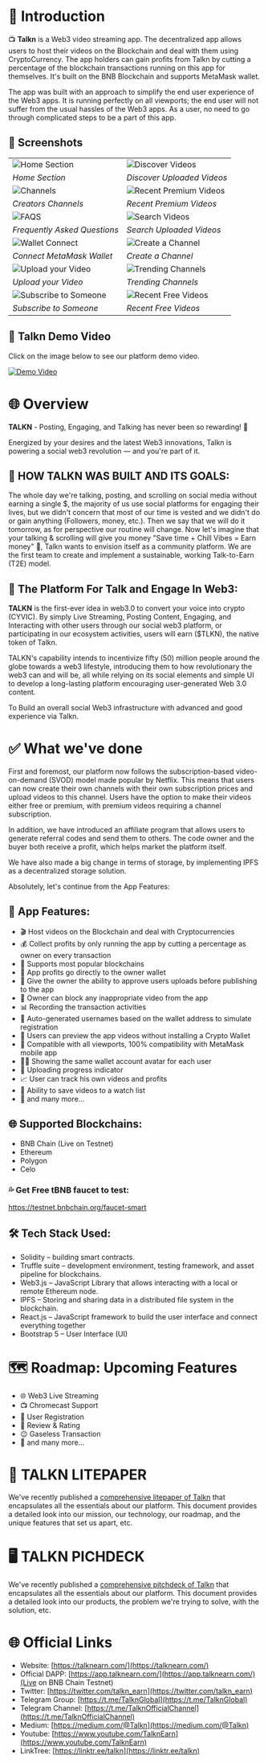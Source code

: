 # 🚀 Introduction

📺 **Talkn** is a Web3 video streaming app. The decentralized app allows users to host their videos on the Blockchain and deal with them using CryptoCurrency. The app holders can gain profits from Talkn by cutting a percentage of the blockchain transactions running on this app for themselves. It's built on the BNB Blockchain and supports MetaMask wallet.

The app was built with an approach to simplify the end user experience of the Web3 apps. It is running perfectly on all viewports; the end user will not suffer from the usual hassles of the Web3 apps. As a user, no need to go through complicated steps to be a part of this app.

## 📸 Screenshots

|   |   |
|---|---|
| ![Home Section](https://github.com/AsharibAli/Talkn/assets/102221198/edf234de-3eaa-4d3a-8830-5c40bcf4678c)  | ![Discover Videos](https://github.com/AsharibAli/Talkn/assets/102221198/7062abc2-cd27-4c66-a32f-7998cae932c6)  |
| *Home Section*  | *Discover Uploaded Videos*  |
| ![Channels](https://github.com/AsharibAli/Talkn/assets/102221198/1a81b09e-cbce-4786-a95a-21225729d46e)  | ![Recent Premium Videos](https://github.com/AsharibAli/Talkn/assets/102221198/c812e24b-381a-4c94-8615-979355b997fb)  |
| *Creators Channels*  | *Recent Premium Videos*  |
| ![FAQS](https://github.com/AsharibAli/Talkn/assets/102221198/814d19b1-5559-4487-82f7-41b2a477a643)  | ![Search Videos](https://github.com/AsharibAli/Talkn/assets/102221198/80de4e1c-a169-41c9-9cdc-611fa3149db7)  |
| *Frequently Asked Questions*  | *Search Uploaded Videos*  |
| ![Wallet Connect](https://github.com/AsharibAli/Talkn/assets/102221198/f49d7353-0975-402f-814b-43e7a2809801)  | ![Create a Channel](https://github.com/AsharibAli/Talkn/assets/102221198/2f9c9d16-b63e-4dcd-8094-7c537e7346cc)  |
| *Connect MetaMask Wallet*  | *Create a Channel*  |
| ![Upload your Video](https://github.com/AsharibAli/Talkn/assets/102221198/8b90a360-de09-4db1-a101-550c99357879)  | ![Trending Channels](https://github.com/AsharibAli/Talkn/assets/102221198/320f51b9-f758-4bd9-b256-0aaa46f5c8b3)  |
| *Upload your Video*  | *Trending Channels*  |
| ![Subscribe to Someone](https://github.com/AsharibAli/Talkn/assets/102221198/461a25a3-f51d-4d92-ad00-6b52162651f4)  | ![Recent Free Videos](https://github.com/AsharibAli/Talkn/assets/102221198/d54f3265-1ffa-4734-a664-d987a60f8bf9)  |
| *Subscribe to Someone*  | *Recent Free Videos*  |

## 🎥 Talkn Demo Video

Click on the image below to see our platform demo video.

[![Demo Video](http://img.youtube.com/vi/WNIpMgsDyXw/0.jpg)](http://www.youtube.com/watch?v=WNIpMgsDyXw "Talkn | The Platform For Talk and Engage in Web3 | Submission in BNBCHAIN Hackathon ")

# 🌐 Overview

**TALKN** - Posting, Engaging, and Talking has never been so rewarding! 💬

Energized by your desires and the latest Web3 innovations, Talkn is powering a social web3 revolution — and you're part of it.

## 🔨 HOW TALKN WAS BUILT AND ITS GOALS:

The whole day we're talking, posting, and scrolling on social media without earning a single $, the majority of us use social platforms for engaging their lives, but we didn't concern that most of our time is vested and we didn't do or gain anything (Followers, money, etc.). Then we say that we will do it tomorrow, as for perspective our routine will change. Now let's imagine that your talking & scrolling will give you money "Save time + Chill Vibes = Earn money" 💸, Talkn wants to envision itself as a community platform. We are the first team to create and implement a sustainable, working Talk-to-Earn (T2E) model.

## 🌟 The Platform For Talk and Engage In Web3:

**TALKN** is the first-ever idea in web3.0 to convert your voice into crypto (CYVIC). By simply Live Streaming, Posting Content, Engaging, and Interacting with other users through our social web3 platform, or participating in our ecosystem activities, users will earn ($TLKN), the native token of Talkn.

TALKN's capability intends to incentivize fifty (50) million people around the globe towards a web3 lifestyle, introducing them to how revolutionary the web3 can and will be, all while relying on its social elements and simple UI to develop a long-lasting platform encouraging user-generated Web 3.0 content.

To Build an overall social Web3 infrastructure with advanced and good experience via Talkn.

# ✅ What we've done

First and foremost, our platform now follows the subscription-based video-on-demand (SVOD) model made popular by Netflix. This means that users can now create their own channels with their own subscription prices and upload videos to this channel. Users have the option to make their videos either free or premium, with premium videos requiring a channel subscription.

In addition, we have introduced an affiliate program that allows users to generate referral codes and send them to others. The code owner and the buyer both receive a profit, which helps market the platform itself.

We have also made a big change in terms of storage, by implementing IPFS as a decentralized storage solution.

Absolutely, let's continue from the App Features:

## 🌟 App Features:
- 🎬 Host videos on the Blockchain and deal with Cryptocurrencies
- 💰 Collect profits by only running the app by cutting a percentage as owner on every transaction
- 🔗 Supports most popular blockchains
- 🏦 App profits go directly to the owner wallet
- 📝 Give the owner the ability to approve users uploads before publishing to the app
- 🚫 Owner can block any inappropriate video from the app
- 📊 Recording the transaction activities
- 📇 Auto-generated usernames based on the wallet address to simulate registration
- 🎥 Users can preview the app videos without installing a Crypto Wallet
- 📲 Compatible with all viewports, 100% compatibility with MetaMask mobile app
- 🧑‍🎤 Showing the same wallet account avatar for each user
- 🔄 Uploading progress indicator
- 📈 User can track his own videos and profits
- 📼 Ability to save videos to a watch list
- 🎉 and many more...

## 🌐 Supported Blockchains:
- BNB Chain (Live on Testnet)
- Ethereum
- Polygon
- Celo

### 💦 Get Free tBNB faucet to test:
https://testnet.bnbchain.org/faucet-smart

## 🛠️ Tech Stack Used:
- Solidity – building smart contracts.
- Truffle suite – development environment, testing framework, and asset pipeline for blockchains.
- Web3.js – JavaScript Library that allows interacting with a local or remote Ethereum node.
- IPFS – Storing and sharing data in a distributed file system in the blockchain.
- React.js – JavaScript framework to build the user interface and connect everything together
- Bootstrap 5 – User Interface (UI)

# 🗺️ Roadmap: Upcoming Features
- 🌐 Web3 Live Streaming
- 📺 Chromecast Support
- 👤 User Registration
- 🌟 Review & Rating
- 😉 Gaseless Transaction
- 🎉 and many more...

# 📜 TALKN LITEPAPER
We've recently published a [comprehensive litepaper of Talkn](https://talkn.gitbook.io/litepaper/) that encapsulates all the essentials about our platform. This document provides a detailed look into our mission, our technology, our roadmap, and the unique features that set us apart, etc.

# 🖥️ TALKN PICHDECK
We've recently published a [comprehensive pitchdeck of Talkn](https://www.talknearn.com/pitchdeck) that encapsulates all the essentials about our platform. This document provides a detailed look into our products, the problem we're trying to solve, with the solution, etc.

# 🌐 Official Links
- Website: [https://talknearn.com/](https://talknearn.com/)
- Official DAPP: [https://app.talknearn.com/](https://app.talknearn.com/)(Live on BNB Chain Testnet)
- Twitter: [https://twitter.com/talkn_earn](https://twitter.com/talkn_earn)
- Telegram Group: [https://t.me/TalknGlobal](https://t.me/TalknGlobal)
- Telegram Channel: [https://t.me/TalknOfficialChannel](https://t.me/TalknOfficialChannel)
- Medium: [https://medium.com/@Talkn](https://medium.com/@Talkn)
- Youtube: [https://www.youtube.com/TalknEarn](https://www.youtube.com/TalknEarn)
- LinkTree: [https://linktr.ee/talkn](https://linktr.ee/talkn)
